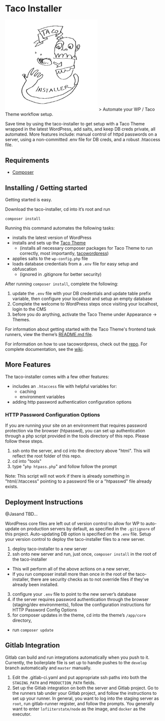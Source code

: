 # Taco Installer
<img alt="Taco Installer Image By Michael Herring" src="https://raw.githubusercontent.com/tacowordpress/taco-installer/master/image-taco-installer.gif?cachebust=234233242" width="300">
> Automate your WP / Taco Theme workflow setup.

Save time by using the taco-installer to get setup with a Taco Theme wrapped in the latest WordPress, add salts, and keep DB creds private, all automated. More features include: manual control of httpd passwords on a server, using a non-committed .env file for DB creds, and a robust .htaccess file.

## Requirements
* [Composer](https://getcomposer.org/)

## Installing / Getting started

Getting started is easy.

Download the taco-installer, cd into it’s root and run

```shell
composer install
```

Running this command automates the following tasks:
* installs the latest version of WordPress
* installs and sets up the [Taco Theme](https://github.com/tacowordpress/taco-theme)
  * (installs all necessary composer packages for Taco Theme to run correctly, most importantly, [tacowordpress](https://github.com/tacowordpress/tacowordpress))
* applies salts to the `wp-config.php` file
* loads database credentials from a `.env` file for easy setup and obfuscation
  * (ignored in .gitignore for better security)

After running `composer install`, complete the following:

1. update the `.env` file with your DB credentials and update table prefix variable, then configure your localhost and setup an empty database
2. Complete the welcome to WordPress steps once visiting your localhost, login to the CMS
3. before you do anything, activate the Taco Theme under Appearance -> Themes.

For information about getting started with the Taco Theme's frontend task runners, view the theme’s [README.md file](https://github.com/tacowordpress/taco-theme/tree/master/src).

For information on how to use tacowordpress, check out the [repo](https://github.com/tacowordpress/tacowordpress). For complete documentation, see the [wiki](https://github.com/tacowordpress/tacowordpress/wiki).

## More Features

The taco-installer comes with a few other features:

* includes an `.htaccess` file with helpful variables for:
  * caching
  * environment variables
* adding http password authentication configuration options

### HTTP Password Configuration Options

If you are running your site on an environment that requires password protection via the browser (htpasswd), you can set up authentication through a php script provided in the tools directory of this repo. Please follow these steps.

1. ssh onto the server, and cd into the directory above "html". This will reflect the root folder of this repo.
2. cd into "tools"
3. type "`php htpass.php`" and follow follow the prompt

Note: This script will not work if there is already something in "html/.htaccess" pointing to a password file or a "htpasswd" file already exists.

## Deployment Instructions

@Jasand TBD...

WordPress core files are left out of version control to allow for WP to auto-update on production servers by default, as specified in the `.gitignore` of this project. Auto-updating DB option is specified on the `.env` file. Setup your version control to deploy the taco-installer files to a new server.

1. deploy taco-installer to a new server
2. ssh onto new server and run, just once, `composer install` in the root of the taco-installer
  * This will perform all of the above actions on a new server,
  * If you run composer install more than once in the root of the taco-installer, there are security checks as to not override files if they’ve already been installed.
3. configure your `.env` file to point to the new server’s database
4. if the server requires password authentication through the browser (staging/dev environments), follow the configuration instructions for HTTP Password Config Options
5. for composer updates in the theme, cd into the theme’s `/app/core` directory,
  * run `composer update`

## Gitlab Integration
Gitlab can build and run integrations automatically when you push to it.  Currently, the boilerplate file is set up to handle pushes to the `develop` branch automatically and `master` manually.

1. Edit the .gitlab-ci.yaml and put appropriate ssh paths into both the `STAGING_PATH` and `PRODUCTION_PATH` fields.
2. Set up the Gitlab integration on both the server and Gitlab project.  Go to the runners tab under your Gitlab project, and follow the instructions to set up your runner.  In general, you want to log into the staging server as `root`, run gitlab-runner register, and follow the prompts.  You generally want to enter `lofiiterstate/node` as the image, and `docker` as the executor.
